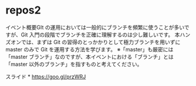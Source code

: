 # repos2
イベント概要GIt の運用においては一般的にブランチを頻繁に使うことが多いですが、Git 入門の段階でブランチを正確に理解するのは少し難しいです。
本ハンズオンでは、まずは Git の習得のとっかかりとして極力ブランチを用いずに master のみで Git を運用する方法を学びます。
※「master」も厳密には「master ブランチ」なのですが、本イベントにおける「ブランチ」とは「master 以外のブランチ」を指すものと考えてください。

スライド
	* https://goo.gl/przWRJ

